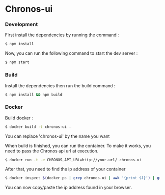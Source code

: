 # Chronos-ui

### Development
First install the dependencies by running the command :
``` sh
$ npm install
```

Now, you can run the following command to start the dev server :
``` sh
$ npm start
```

### Build
Install the dependencies then run the build command :
``` sh
$ npm install && npm build
```

### Docker
Build docker :
``` sh
$ docker build -t chronos-ui .
```
You can replace 'chronos-ui' by the name you want

When build is finished, you can run the container.
To make it works, you need to pass the Chronos api url at execution.
``` sh
$ docker run -t -e CHRONOS_API_URL=http://your.url/ chronos-ui
```

After that, you need to find the ip address of your container
``` sh
$ docker inspect $(docker ps | grep chronos-ui | awk '{print $1}') | grep '"IPAddress":'
```

You can now copy/paste the ip address found in your browser.
